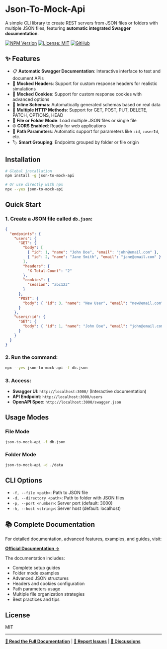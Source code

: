 # Json-To-Mock-Api

A simple CLI library to create REST servers from JSON files or folders with multiple JSON files, featuring **automatic integrated Swagger documentation**.

[![NPM Version](https://img.shields.io/npm/v/json-to-mock-api.svg)](https://www.npmjs.com/package/json-to-mock-api)
[![License: MIT](https://img.shields.io/badge/License-MIT-yellow.svg)](https://github.com/rubensflinco/json-to-mock-api/blob/main/LICENSE)
[![GitHub](https://img.shields.io/github/stars/rubensflinco/json-to-mock-api?style=social)](https://github.com/rubensflinco/json-to-mock-api)

## ✨ Features

- 📋 **Automatic Swagger Documentation**: Interactive interface to test and document APIs
- 🔧 **Mocked Headers**: Support for custom response headers for realistic simulations
- 🍪 **Mocked Cookies**: Support for custom response cookies with advanced options
- 🔄 **Inline Schemas**: Automatically generated schemas based on real data
- 🚀 **Multiple HTTP Methods**: Support for GET, POST, PUT, DELETE, PATCH, OPTIONS, HEAD
- 📁 **File or Folder Mode**: Load multiple JSON files or single file
- 🌐 **CORS Enabled**: Ready for web applications
- 🔗 **Path Parameters**: Automatic support for parameters like `:id`, `:userId`, etc.
- 🏷️ **Smart Grouping**: Endpoints grouped by folder or file origin

## Installation

```bash
# Global installation
npm install -g json-to-mock-api

# Or use directly with npx
npx --yes json-to-mock-api
```

## Quick Start

### 1. Create a JSON file called `db.json`:

```json
{
  "endpoints": {
    "users": {
      "GET": {
        "body": [
          { "id": 1, "name": "John Doe", "email": "john@email.com" },
          { "id": 2, "name": "Jane Smith", "email": "jane@email.com" }
        ],
        "headers": {
          "X-Total-Count": "2"
        },
        "cookies": {
          "session": "abc123"
        }
      },
      "POST": {
        "body": { "id": 3, "name": "New User", "email": "new@email.com" }
      }
    },
    "users/:id": {
      "GET": {
        "body": { "id": 1, "name": "John Doe", "email": "john@email.com" }
      }
    }
  }
}
```

### 2. Run the command:

```bash
npx --yes json-to-mock-api -f db.json
```

### 3. Access:

- **Swagger UI**: `http://localhost:3000/` (Interactive documentation)
- **API Endpoint**: `http://localhost:3000/users`
- **OpenAPI Spec**: `http://localhost:3000/swagger.json`

## Usage Modes

### File Mode
```bash
json-to-mock-api -f db.json
```

### Folder Mode
```bash
json-to-mock-api -d ./data
```

## CLI Options

- `-f, --file <path>`: Path to JSON file
- `-d, --directory <path>`: Path to folder with JSON files  
- `-p, --port <number>`: Server port (default: 3000)
- `-h, --host <string>`: Server host (default: localhost)

## 📚 Complete Documentation

For detailed documentation, advanced features, examples, and guides, visit:

**[Official Documentation →](https://jsont-to-mock-api.fdoma.in/)**

The documentation includes:
- Complete setup guides
- Folder mode examples
- Advanced JSON structures
- Headers and cookies configuration
- Path parameters usage
- Multiple file organization strategies
- Best practices and tips

## License

MIT

---

**[📖 Read the Full Documentation](https://jsont-to-mock-api.fdoma.in/)** | **[🐛 Report Issues](https://github.com/rubensflinco/json-to-mock-api/issues)** | **[💬 Discussions](https://github.com/rubensflinco/json-to-mock-api/discussions)** 